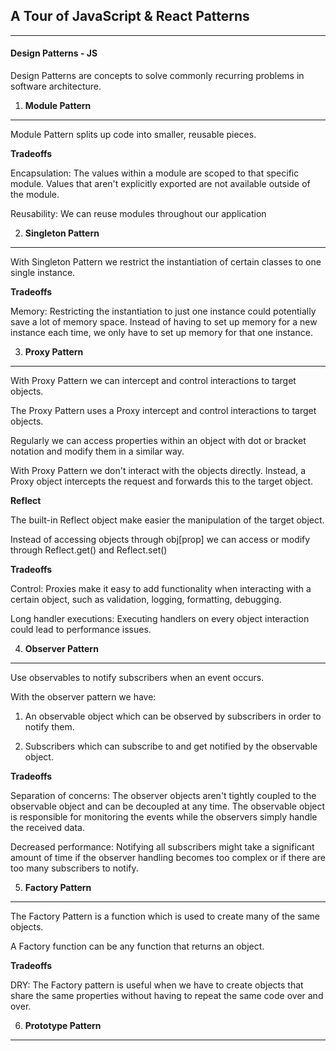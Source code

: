 ## A Tour of JavaScript & React Patterns

---

#### Design Patterns - JS

Design Patterns are concepts to solve commonly recurring problems in software architecture.

1. **Module Pattern**

---

Module Pattern splits up code into smaller, reusable pieces.

**Tradeoffs**

Encapsulation: The values within a module are scoped to that specific module. Values that aren't explicitly exported are not available outside of the module.

Reusability: We can reuse modules throughout our application

2. **Singleton Pattern**

---

With Singleton Pattern we restrict the instantiation of certain classes to one single instance.

**Tradeoffs**

Memory: Restricting the instantiation to just one instance could potentially save a lot of memory space. Instead of having to set up memory for a new instance each time, we only have to set up memory for that one instance.

3. **Proxy Pattern**

---

With Proxy Pattern we can intercept and control interactions to target objects.

The Proxy Pattern uses a Proxy intercept and control interactions to target objects.

Regularly we can access properties within an object with dot or bracket notation and modify them in a similar way.

With Proxy Pattern we don't interact with the objects directly. Instead, a Proxy object intercepts the request and forwards this to the target object.

**Reflect**

The built-in Reflect object make easier the manipulation of the target object.

Instead of accessing objects through obj[prop] we can access or modify through Reflect.get() and Reflect.set()

**Tradeoffs**

Control: Proxies make it easy to add functionality when interacting with a certain object, such as validation, logging, formatting, debugging.

Long handler executions: Executing handlers on every object interaction could lead to performance issues.

4. **Observer Pattern**

---

Use observables to notify subscribers when an event occurs.

With the observer pattern we have:

1. An observable object which can be observed by subscribers in order to notify them.

2. Subscribers which can subscribe to and get notified by the observable object.

**Tradeoffs**

Separation of concerns: The observer objects aren't tightly coupled to the observable object and can be decoupled at any time. The observable object is responsible for monitoring the events while the observers simply handle the received data.

Decreased performance: Notifying all subscribers might take a significant amount of time if the observer handling becomes too complex or if there are too many subscribers to notify.

5. **Factory Pattern**

---

The Factory Pattern is a function which is used to create many of the same objects.

A Factory function can be any function that returns an object.

**Tradeoffs**

DRY: The Factory pattern is useful when we have to create objects that share the same properties without having to repeat the same code over and over.

6. **Prototype Pattern**

---
